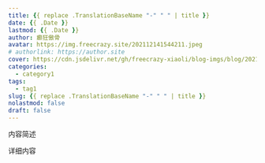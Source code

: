 ```yaml
---
title: {{ replace .TranslationBaseName "-" " " | title }}
date: {{ .Date }}
lastmod: {{ .Date }}
author: 癫狂傲骨
avatar: https://img.freecrazy.site/202112141544211.jpeg
# authorlink: https://author.site
cover: https://cdn.jsdelivr.net/gh/freecrazy-xiaoli/blog-imgs/blog/202112112116560.png
categories:
  - category1
tags:
  - tag1
slug: {{ replace .TranslationBaseName "-" " " | title }}
nolastmod: false
draft: false
---
```


内容简述

<!--more-->

详细内容
